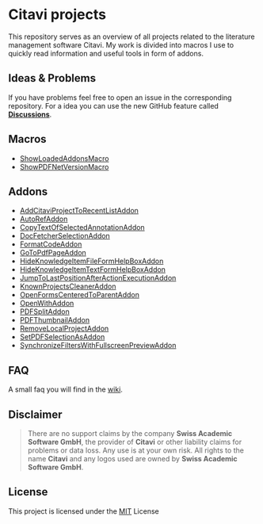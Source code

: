 # Citavi projects

This repository serves as an overview of all projects related to the literature management software Citavi. My work is divided into macros I use to quickly read information and useful tools in form of addons.

## Ideas & Problems

If you have problems feel free to open an issue in the corresponding repository. For a idea you can use the new GitHub feature called [**Discussions**](https://github.com/lutz/CitaviProjects/discussions).

## Macros

- [ShowLoadedAddonsMacro](/macros/cm001.md)
- [ShowPDFNetVersionMacro](/macros/cm002.md)

## Addons

- [AddCitaviProjectToRecentListAddon](https://github.com/lutz/AddCitaviProjectToRecentListAddon)
- [AutoRefAddon](https://github.com/lutz/AutoRefAddon)
- [CopyTextOfSelectedAnnotationAddon](https://github.com/lutz/CopyTextOfSelectedAnnotationAddon)
- [DocFetcherSelectionAddon](https://github.com/lutz/DocFetcherSelectionAddon)
- [FormatCodeAddon](https://github.com/lutz/FormatCodeAddon)
- [GoToPdfPageAddon](https://github.com/lutz/GoToPdfPageAddon)
- [HideKnowledgeItemFileFormHelpBoxAddon](https://github.com/lutz/HideKnowledgeItemFileFormHelpBoxAddon)
- [HideKnowledgeItemTextFormHelpBoxAddon](https://github.com/lutz/HideKnowledgeItemTextFormHelpBoxAddon)
- [JumpToLastPositionAfterActionExecutionAddon](https://github.com/lutz/JumpToLastPositionAfterActionExecutionAddon)
- [KnownProjectsCleanerAddon](https://github.com/lutz/KnownProjectsCleanerAddon)
- [OpenFormsCenteredToParentAddon](https://github.com/lutz/OpenFormsCenteredToParentAddon)
- [OpenWithAddon](https://github.com/lutz/OpenWithAddon)
- [PDFSplitAddon](https://github.com/lutz/PDFSplitAddon)
- [PDFThumbnailAddon](https://github.com/lutz/PDFThumbnailAddon)
- [RemoveLocalProjectAddon](https://github.com/lutz/RemoveLocalProjectAddon)
- [SetPDFSelectionAsAddon](https://github.com/lutz/SetPDFSelectionAsAddon)
- [SynchronizeFiltersWithFullscreenPreviewAddon](https://github.com/lutz/SynchronizeFiltersWithFullscreenPreviewAddon)

## FAQ

A small faq you will find in the [wiki](https://github.com/lutz/CitaviProjects/wiki).

## Disclaimer

> There are no support claims by the company **Swiss Academic Software GmbH**, the provider of **Citavi** or other liability claims for problems or data loss. Any use is at your own risk. All rights to the name **Citavi** and any logos used are owned by **Swiss Academic Software GmbH**.

## License

This project is licensed under the [MIT](LICENSE) License
